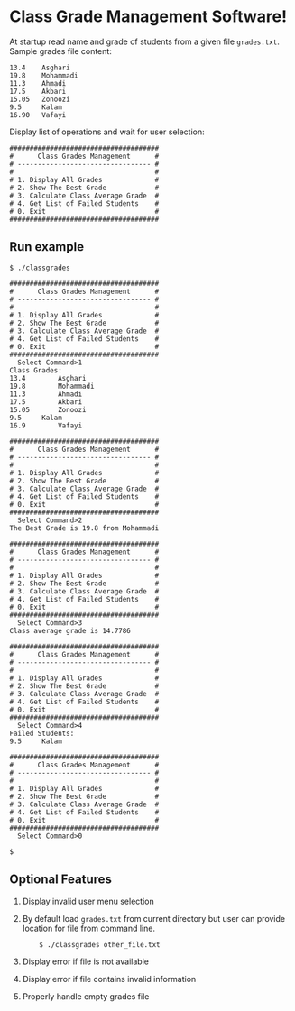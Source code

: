 # Class Grade Management Software!

At startup read name and grade of students from a given file `grades.txt`.
Sample grades file content:

```
13.4    Asghari
19.8    Mohammadi
11.3    Ahmadi
17.5    Akbari
15.05   Zonoozi
9.5     Kalam
16.90   Vafayi
```

Display list of operations and wait for user selection:

```
#####################################
#      Class Grades Management      #
# --------------------------------- #
#                                   #
# 1. Display All Grades             #
# 2. Show The Best Grade            #
# 3. Calculate Class Average Grade  #
# 4. Get List of Failed Students    #
# 0. Exit                           #
#####################################
```

## Run example
```
$ ./classgrades

#####################################
#      Class Grades Management      #
# --------------------------------- #
#                                   #
# 1. Display All Grades             #
# 2. Show The Best Grade            #
# 3. Calculate Class Average Grade  #
# 4. Get List of Failed Students    #
# 0. Exit                           #
#####################################
  Select Command>1
Class Grades:
13.4		Asghari
19.8		Mohammadi
11.3		Ahmadi
17.5		Akbari
15.05		Zonoozi
9.5		Kalam
16.9		Vafayi

#####################################
#      Class Grades Management      #
# --------------------------------- #
#                                   #
# 1. Display All Grades             #
# 2. Show The Best Grade            #
# 3. Calculate Class Average Grade  #
# 4. Get List of Failed Students    #
# 0. Exit                           #
#####################################
  Select Command>2
The Best Grade is 19.8 from Mohammadi

#####################################
#      Class Grades Management      #
# --------------------------------- #
#                                   #
# 1. Display All Grades             #
# 2. Show The Best Grade            #
# 3. Calculate Class Average Grade  #
# 4. Get List of Failed Students    #
# 0. Exit                           #
#####################################
  Select Command>3
Class average grade is 14.7786

#####################################
#      Class Grades Management      #
# --------------------------------- #
#                                   #
# 1. Display All Grades             #
# 2. Show The Best Grade            #
# 3. Calculate Class Average Grade  #
# 4. Get List of Failed Students    #
# 0. Exit                           #
#####################################
  Select Command>4
Failed Students:
9.5		Kalam

#####################################
#      Class Grades Management      #
# --------------------------------- #
#                                   #
# 1. Display All Grades             #
# 2. Show The Best Grade            #
# 3. Calculate Class Average Grade  #
# 4. Get List of Failed Students    #
# 0. Exit                           #
#####################################
  Select Command>0

$ 
```

## Optional Features
1. Display invalid user menu selection
1. By default load `grades.txt` from current directory but user can provide location for file from command line.
    ```
        $ ./classgrades other_file.txt
    ```
1. Display error if file is not available

1. Display error if file contains invalid information

1. Properly handle empty grades file


